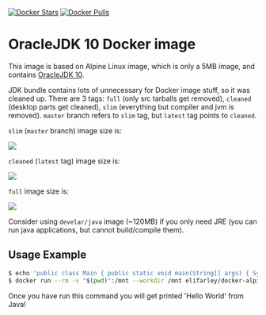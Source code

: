[![Docker Stars](https://img.shields.io/docker/stars/elifarley/docker-alpine-oraclejdk10.svg?style=flat-square)](https://hub.docker.com/r/elifarley/docker-alpine-oraclejdk10/)
[![Docker Pulls](https://img.shields.io/docker/pulls/elifarley/docker-alpine-oraclejdk10.svg?style=flat-square)](https://hub.docker.com/r/elifarley/docker-alpine-oraclejdk10/)


OracleJDK 10 Docker image
========================

This image is based on Alpine Linux image, which is only a 5MB image, and contains
[OracleJDK 10](http://www.oracle.com/technetwork/java/javase/overview/index.html).

JDK bundle contains lots of unnecessary for Docker image stuff, so it was cleaned up. There are 3
tags: `full` (only src tarballs get removed), `cleaned` (desktop parts get cleaned), `slim`
(everything but compiler and jvm is removed). `master` branch refers to `slim` tag, but `latest`
tag points to `cleaned`.

`slim` (`master` branch) image size is:

[![](https://badge.imagelayers.io/elifarley/docker-alpine-oraclejdk10:slim.svg)](https://imagelayers.io/?images=elifarley/docker-alpine-oraclejdk10:slim 'Get your own badge on imagelayers.io')

`cleaned` (`latest` tag) image size is:

[![](https://badge.imagelayers.io/elifarley/docker-alpine-oraclejdk10:cleaned.svg)](https://imagelayers.io/?images=elifarley/docker-alpine-oraclejdk10:cleaned 'Get your own badge on imagelayers.io')

`full` image size is:

[![](https://badge.imagelayers.io/elifarley/docker-alpine-oraclejdk10:full.svg)](https://imagelayers.io/?images=elifarley/docker-alpine-oraclejdk10:full 'Get your own badge on imagelayers.io')


Consider using `develar/java` image (~120MB) if you only need JRE (you can run
java applications, but cannot build/compile them).


Usage Example
-------------

```bash
$ echo 'public class Main { public static void main(String[] args) { System.out.println("Hello World"); } }' > Main.java
$ docker run --rm -v "$(pwd)":/mnt --workdir /mnt elifarley/docker-alpine-oraclejdk10:slim sh -c "javac Main.java && java Main"
```

Once you have run this command you will get printed 'Hello World' from Java!
